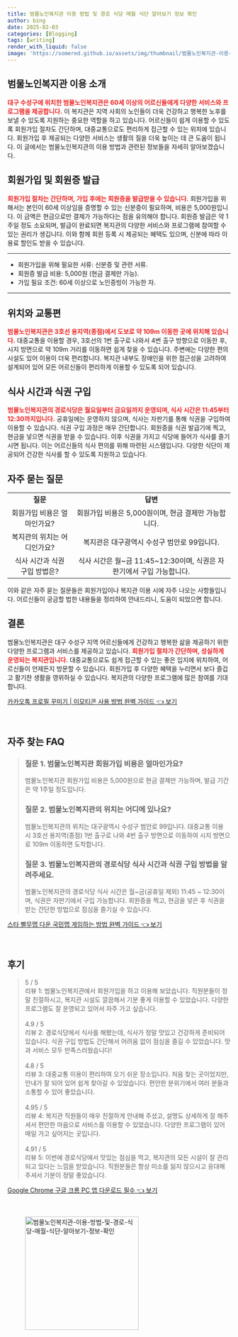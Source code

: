 ```yaml
---
title: 범물노인복지관 이용 방법 및 경로 식당 매월 식단 알아보기 정보 확인
author: bing
date: 2025-02-03
categories: [Blogging]
tags: [writing]
render_with_liquid: false
image: 'https://somered.github.io/assets/img/thumbnail/범물노인복지관-이용-방법-및-경로-식당-매월-식단-알아보기-정보-확인.webp'
---
```



<h2 id='범물노인복지관_이용_소개'>범물노인복지관 이용 소개</h2>

<p><b><span style="color: #ee2323;">대구 수성구에 위치한 범물노인복지관은 60세 이상의 어르신들에게 다양한 서비스와 프로그램을 제공합니다.</span></b> 이 복지관은 지역 사회의 노인들이 더욱 건강하고 행복한 노후를 보낼 수 있도록 지원하는 중요한 역할을 하고 있습니다. 어르신들이 쉽게 이용할 수 있도록 회원가입 절차도 간단하며, 대중교통으로도 편리하게 접근할 수 있는 위치에 있습니다. 회원가입 후 제공되는 다양한 서비스는 생활의 질을 더욱 높이는 데 큰 도움이 됩니다. 이 글에서는 범물노인복지관의 이용 방법과 관련된 정보들을 자세히 알아보겠습니다.</p>

<h2 id='회원가입_및_회원증_발급'>회원가입 및 회원증 발급</h2>

<p><b><span style="color: #ee2323;">회원가입 절차는 간단하며, 가입 후에는 회원증을 발급받을 수 있습니다.</span></b> 회원가입을 위해서는 본인이 60세 이상임을 증명할 수 있는 신분증이 필요하며, 비용은 5,000원입니다. 이 금액은 현금으로만 결제가 가능하다는 점을 유의해야 합니다. 회원증 발급은 약 1주일 정도 소요되며, 발급이 완료되면 복지관의 다양한 서비스와 프로그램에 참여할 수 있는 권리가 생깁니다. 이와 함께 회원 등록 시 제공되는 혜택도 있으며, 신분에 따라 이용료 할인도 받을 수 있습니다.</p>

<hr />

<ul>
    <li>회원가입을 위해 필요한 서류: 신분증 및 관련 서류.</li>
    <li>회원증 발급 비용: 5,000원 (현금 결제만 가능).</li>
    <li>가입 필요 조건: 60세 이상으로 노인증빙이 가능한 자.</li>
</ul>

<hr />

<h2 id='위치와_교통편'>위치와 교통편</h2>

<p><b><span style="color: #ee2323;">범물노인복지관은 3호선 용지역(종점)에서 도보로 약 109m 이동한 곳에 위치해 있습니다.</span></b> 대중교통을 이용할 경우, 3호선의 1번 출구로 나와서 4번 출구 방향으로 이동한 후, 시지 방면으로 약 109m 거리를 이동하면 쉽게 찾을 수 있습니다. 주변에는 다양한 편의시설도 있어 이용이 더욱 편리합니다. 복지관 내부도 장애인을 위한 접근성을 고려하여 설계되어 있어 모든 어르신들이 편리하게 이용할 수 있도록 되어 있습니다.</p>

<h2 id='식사_시간과_식권_구입'>식사 시간과 식권 구입</h2>

<p><b><span style="color: #ee2323;">범물노인복지관의 경로식당은 월요일부터 금요일까지 운영되며, 식사 시간은 11:45부터 12:30까지입니다.</span></b> 공휴일에는 운영하지 않으며, 식사는 자판기를 통해 식권을 구입하여 이용할 수 있습니다. 식권 구입 과정은 매우 간단합니다. 회원증을 식권 발급기에 찍고, 현금을 넣으면 식권을 받을 수 있습니다. 이후 식권을 가지고 식당에 들어가 식사를 즐기시면 됩니다. 이는 어르신들의 식사 편의를 위해 마련된 시스템입니다. 다양한 식단이 제공되어 건강한 식사를 할 수 있도록 지원하고 있습니다.</p>

<h2 id='자주_묻는_질문'>자주 묻는 질문</h2>

<table>
    <tr>
        <td style="text-align: center; height: 17px;"><b>질문</b></td>
        <td style="text-align: center; height: 17px;"><b>답변</b></td>
    </tr>
    <tr>
        <td style="text-align: center; height: 17px;">회원가입 비용은 얼마인가요?</td>
        <td style="text-align: center; height: 17px;">회원가입 비용은 5,000원이며, 현금 결제만 가능합니다.</td>
    </tr>
    <tr>
        <td style="text-align: center; height: 17px;">복지관의 위치는 어디인가요?</td>
        <td style="text-align: center; height: 17px;">복지관은 대구광역시 수성구 범안로 99입니다.</td>
    </tr>
    <tr>
        <td style="text-align: center; height: 17px;">식사 시간과 식권 구입 방법은?</td>
        <td style="text-align: center; height: 17px;">식사 시간은 월~금 11:45~12:30이며, 식권은 자판기에서 구입 가능합니다.</td>
    </tr>
</table>

<p>이와 같은 자주 묻는 질문들은 회원가입이나 복지관 이용 시에 자주 나오는 사항들입니다. 어르신들이 궁금할 법한 내용들을 정리하여 안내드리니, 도움이 되었으면 합니다.</p>

<h2 id='결론'>결론</h2>

<p>범물노인복지관은 대구 수성구 지역 어르신들에게 건강하고 행복한 삶을 제공하기 위한 다양한 프로그램과 서비스를 제공하고 있습니다. <b><span style="color: #ee2323;">회원가입 절차가 간단하며, 성실하게 운영되는 복지관입니다.</span></b> 대중교통으로도 쉽게 접근할 수 있는 좋은 입지에 위치하여, 어르신들이 언제든지 방문할 수 있습니다. 회원가입 후 다양한 혜택을 누리면서 보다 즐겁고 활기찬 생활을 영위하실 수 있습니다. 복지관의 다양한 프로그램에 많은 참여를 기대합니다.</p>


<p><a class="click-button" title="카카오톡 프로필 꾸미기 | 이모티콘 사용 방법 완벽 가이드" href="https://somered.github.io/posts/%EC%B9%B4%EC%B9%B4%EC%98%A4%ED%86%A1-%ED%94%84%EB%A1%9C%ED%95%84-%EA%BE%B8%EB%AF%B8%EA%B8%B0-%EC%9D%B4%EB%AA%A8%ED%8B%B0%EC%BD%98-%EC%82%AC%EC%9A%A9-%EB%B0%A9%EB%B2%95-%EC%99%84%EB%B2%BD-%EA%B0%80%EC%9D%B4%EB%93%9C/" rel="dofollow">카카오톡 프로필 꾸미기 | 이모티콘 사용 방법 완벽 가이드 👈 보기</a></p><br>
<h2 id='자주_찾는_FAQ'>자주 찾는 FAQ</h2>
<div itemscope="" itemtype="https://schema.org/FAQPage"> 
<blockquote> 
<div itemscope="" itemprop="mainEntity" itemtype="https://schema.org/Question"> 
<h3 itemprop="name">질문 1. 범물노인복지관 회원가입 비용은 얼마인가요?</h3> 
<div itemscope="" itemprop="acceptedAnswer" itemtype="https://schema.org/Answer"> 
<span itemprop="text"> 
<p>범물노인복지관 회원가입 비용은 5,000원으로 현금 결제만 가능하며, 발급 기간은 약 1주일 정도입니다.</p> 
</span> 
</div> 
</div> 

<div itemscope="" itemprop="mainEntity" itemtype="https://schema.org/Question"> 
<h3 itemprop="name">질문 2. 범물노인복지관의 위치는 어디에 있나요?</h3> 
<div itemscope="" itemprop="acceptedAnswer" itemtype="https://schema.org/Answer"> 
<span itemprop="text"> 
<p>범물노인복지관의 위치는 대구광역시 수성구 범안로 99입니다. 대중교통 이용 시 3호선 용지역(종점) 1번 출구로 나와 4번 출구 방면으로 이동하여 시지 방면으로 109m 이동하면 도착합니다.</p> 
</span> 
</div> 
</div> 

<div itemscope="" itemprop="mainEntity" itemtype="https://schema.org/Question"> 
<h3 itemprop="name">질문 3. 범물노인복지관의 경로식당 식사 시간과 식권 구입 방법을 알려주세요.</h3> 
<div itemscope="" itemprop="acceptedAnswer" itemtype="https://schema.org/Answer"> 
<span itemprop="text"> 
<p>범물노인복지관의 경로식당 식사 시간은 월~금(공휴일 제외) 11:45 ~ 12:30이며, 식권은 자판기에서 구입 가능합니다. 회원증을 찍고, 현금을 넣은 후 식권을 받는 간단한 방법으로 점심을 즐기실 수 있습니다.</p> 
</span> 
</div> 
</div> 

</blockquote> 
</div>
<p><a class="click-button" title="스타 빨무맵 다운 국민맵 게임하는 방법 완벽 가이드" href="https://somered.github.io/posts/%EC%8A%A4%ED%83%80-%EB%B9%A8%EB%AC%B4%EB%A7%B5-%EB%8B%A4%EC%9A%B4-%EA%B5%AD%EB%AF%BC%EB%A7%B5-%EA%B2%8C%EC%9E%84%ED%95%98%EB%8A%94-%EB%B0%A9%EB%B2%95-%EC%99%84%EB%B2%BD-%EA%B0%80%EC%9D%B4%EB%93%9C/" rel="dofollow">스타 빨무맵 다운 국민맵 게임하는 방법 완벽 가이드 👈 보기</a></p><br>
<h2 id='후기'>후기</h2>
<div itemscope itemtype="https://schema.org/Product">
  <blockquote>
  <div itemprop="review" itemscope itemtype="https://schema.org/Review">
      <div itemprop="reviewRating" itemscope itemtype="https://schema.org/Rating"> <span itemprop="ratingValue">5</span> / <span itemprop="bestRating">5</span> </div>
      <span itemprop="reviewBody">리뷰 1: 범물노인복지관에서 회원가입을 하고 이용해 보았습니다. 직원분들이 정말 친절하시고, 복지관 시설도 깔끔해서 기분 좋게 이용할 수 있었습니다. 다양한 프로그램도 잘 운영되고 있어서 자주 가고 싶습니다.</span>
  </div>
  <br>
  <div itemprop="review" itemscope itemtype="https://schema.org/Review">
      <div itemprop="reviewRating" itemscope itemtype="https://schema.org/Rating"> <span itemprop="ratingValue">4.9</span> / <span itemprop="bestRating">5</span> </div>
      <span itemprop="reviewBody">리뷰 2: 경로식당에서 식사를 해봤는데, 식사가 정말 맛있고 건강하게 준비되어 있습니다. 식권 구입 방법도 간단해서 어려움 없이 점심을 즐길 수 있었습니다. 맛과 서비스 모두 만족스러웠습니다!</span>
  </div>
  <br>
  <div itemprop="review" itemscope itemtype="https://schema.org/Review">
      <div itemprop="reviewRating" itemscope itemtype="https://schema.org/Rating"> <span itemprop="ratingValue">4.8</span> / <span itemprop="bestRating">5</span> </div>
      <span itemprop="reviewBody">리뷰 3: 대중교통 이용이 편리하여 오기 쉬운 장소입니다. 처음 찾는 곳이었지만, 안내가 잘 되어 있어 쉽게 찾아갈 수 있었습니다. 편안한 분위기에서 여러 분들과 소통할 수 있어 좋았습니다.</span>
  </div>
  <br>
  <div itemprop="review" itemscope itemtype="https://schema.org/Review">
      <div itemprop="reviewRating" itemscope itemtype="https://schema.org/Rating"> <span itemprop="ratingValue">4.95</span> / <span itemprop="bestRating">5</span> </div>
      <span itemprop="reviewBody">리뷰 4: 복지관 직원들이 매우 친절하게 안내해 주셨고, 설명도 상세하게 잘 해주셔서 편안한 마음으로 서비스를 이용할 수 있었습니다. 다양한 프로그램이 있어 매일 가고 싶어지는 곳입니다.</span>
  </div>
  <br>
  <div itemprop="review" itemscope itemtype="https://schema.org/Review">
      <div itemprop="reviewRating" itemscope itemtype="https://schema.org/Rating"> <span itemprop="ratingValue">4.91</span> / <span itemprop="bestRating">5</span> </div>
      <span itemprop="reviewBody">리뷰 5: 이번에 경로식당에서 맛있는 점심을 먹고, 복지관의 모든 시설이 잘 관리되고 있다는 느낌을 받았습니다. 직원분들은 항상 미소를 잃지 않으시고 응대해 주셔서 기분이 정말 좋았습니다.</span>
  </div>
  </blockquote>
</div>
<p><a class="click-button" title="Google Chrome 구글 크롬 PC 앱 다운로드 필수" href="https://somered.github.io/posts/Google-Chrome-%EA%B5%AC%EA%B8%80-%ED%81%AC%EB%A1%AC-PC-%EC%95%B1-%EB%8B%A4%EC%9A%B4%EB%A1%9C%EB%93%9C-%ED%95%84%EC%88%98/" rel="dofollow">Google Chrome 구글 크롬 PC 앱 다운로드 필수 👈 보기</a></p><br>
<figure class="image"><img src="https://somered.github.io/assets/img/thumbnail/범물노인복지관-이용-방법-및-경로-식당-매월-식단-알아보기-정보-확인.webp" alt="범물노인복지관-이용-방법-및-경로-식당-매월-식단-알아보기-정보-확인" width="256" height="256"></figure>